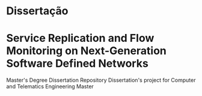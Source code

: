 # Dissertação
# Service Replication and Flow Monitoring on Next-Generation Software Defined Networks

Master's Degree Dissertation Repository
Dissertation's project for Computer and Telematics Engineering Master
